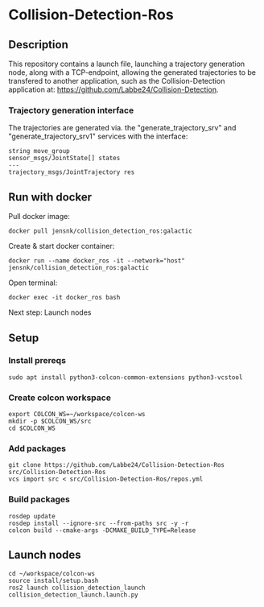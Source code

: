 # Collision-Detection-Ros

## Description
This repository contains a launch file, launching a trajectory generation node, along with a TCP-endpoint, allowing the generated trajectories to be transfered to another application, such as the Collision-Detection application at: https://github.com/Labbe24/Collision-Detection.

### Trajectory generation interface

The trajectories are generated via. the "generate_trajectory_srv" and "generate_trajectory_srv1" services with the interface:
```
string move_group
sensor_msgs/JointState[] states
---
trajectory_msgs/JointTrajectory res
```

## Run with docker

Pull docker image:
```
docker pull jensnk/collision_detection_ros:galactic
```

Create & start docker container:
```
docker run --name docker_ros -it --network="host" jensnk/collision_detection_ros:galactic
```

Open terminal:
```
docker exec -it docker_ros bash
```
Next step: Launch nodes

## Setup
### Install prereqs
```
sudo apt install python3-colcon-common-extensions python3-vcstool
```
### Create colcon workspace
```
export COLCON_WS=~/workspace/colcon-ws
mkdir -p $COLCON_WS/src
cd $COLCON_WS
```

### Add packages
```
git clone https://github.com/Labbe24/Collision-Detection-Ros src/Collision-Detection-Ros
vcs import src < src/Collision-Detection-Ros/repos.yml
```

### Build packages

```
rosdep update
rosdep install --ignore-src --from-paths src -y -r
colcon build --cmake-args -DCMAKE_BUILD_TYPE=Release
```


## Launch nodes
```
cd ~/workspace/colcon-ws
source install/setup.bash
ros2 launch collision_detection_launch collision_detection_launch.launch.py
```
